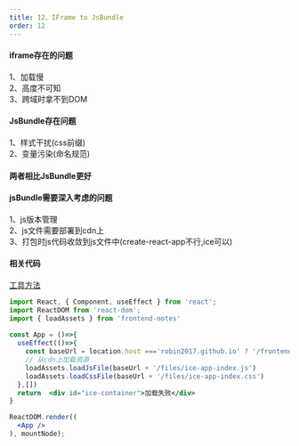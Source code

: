 ```yaml
---
title: 12、IFrame to JsBundle
order: 12
---
```

#### iframe存在的问题
1、加载慢  
2、高度不可知  
3、跨域时拿不到DOM  
#### JsBundle存在问题
1、样式干扰(css前缀)  
2、变量污染(命名规范)  
#### 两者相比JsBundle更好
#### jsBundle需要深入考虑的问题
1、js版本管理  
2、js文件需要部署到cdn上  
3、打包时js代码收敛到js文件中(create-react-app不行,ice可以)  

#### 相关代码

[工具方法](https://github.com/robin2017/frontend-notes/blob/main/src/loadAssets/index.ts)

```jsx
import React, { Component, useEffect } from 'react';
import ReactDOM from 'react-dom';
import { loadAssets } from 'frontend-notes'
 
const App = ()=>{
  useEffect(()=>{
    const baseUrl = location.host ==='robin2017.github.io' ? '/frontend-notes' : ''
    // 从cdn上加载资源
    loadAssets.loadJsFile(baseUrl + '/files/ice-app-index.js')
    loadAssets.loadCssFile(baseUrl + '/files/ice-app-index.css')
  },[])
  return  <div id="ice-container">加载失败</div>
}

ReactDOM.render((
  <App />
), mountNode);
```
 

 



